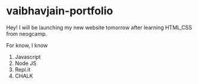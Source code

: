 # vaibhavjain-portfolio

Hey! I will be launching my new website tomorrow after learning HTML,CSS from neogcamp.

For know, I know
1. Javascript
1. Node JS
1. Repl.it
4. CHALK

